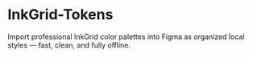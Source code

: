 # InkGrid-Tokens
Import professional InkGrid color palettes into Figma as organized local styles — fast, clean, and fully offline.
